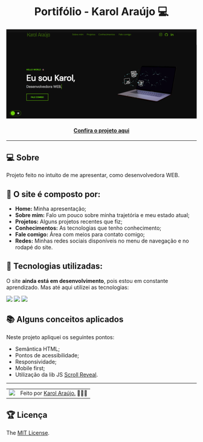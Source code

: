 <h1 align="center">Portifólio - Karol Araújo 💻</h1>

![Imagem do projeto finalizado](assets/images/portifolio.png)

<h4 align="center"><a href="https://eukarol-dev.vercel.app/">Confira o projeto aqui</a></h4>

---

## 💻 Sobre

Projeto feito no intuito de me apresentar, como desenvolvedora WEB.

## 🤯 O site é composto por:

- **Home:** Minha apresentação;
- **Sobre mim:** Falo um pouco sobre minha trajetória e meu estado atual;
- **Projetos:** Alguns projetos recentes que fiz;
- **Conhecimentos:** As tecnologias que tenho conhecimento;
- **Fale comigo:** Área com meios para contato comigo;
- **Redes:** Minhas redes sociais disponíveis no menu de navegação e no rodapé do site.

## 🧠 Tecnologias utilizadas:

O site **ainda está em desenvolvimento**, pois estou em constante aprendizado. Mas até aqui utilizei as tecnologias:

<div>
    <img src="https://img.shields.io/badge/HTML5-E34F26?style=for-the-badge&logo=html5&logoColor=white" />
    <img src="https://img.shields.io/badge/CSS3-1572B6?style=for-the-badge&logo=css3&logoColor=white" />
    <img src="https://img.shields.io/badge/JavaScript-F7DF1E?style=for-the-badge&logo=javascript&logoColor=black" />
</div>

## 📚 Alguns conceitos aplicados

Neste projeto apliquei os seguintes pontos:
+ Semântica HTML;
+ Pontos de acessibilidade;
+ Responsividade;
+ Mobile first;
+ Utilização da lib JS <a href="https://scrollrevealjs.org">Scroll Reveal</a>.

---

<table>
  <tr>
    <td>
      <img src="https://github.com/eukarol.png" width="100px" />
    </td>
    <td>
      Feito por <a href="https://github.com/eukarol">Karol Araújo.</a> 🙋🏿‍♂️
    </td>
  </tr>
</table>

## 🏆 Licença

The [MIT License](./LICENSE).
